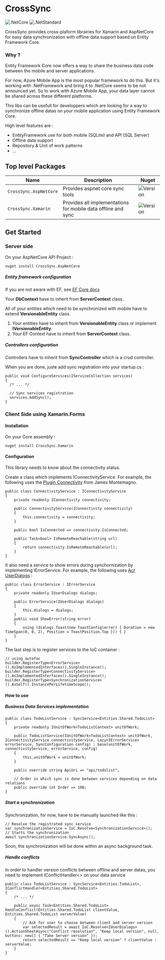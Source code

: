 # CrossSync
![.NetCore](https://img.shields.io/badge/.NetCore-2.1-blue.svg) ![.NetStandard](https://img.shields.io/badge/.NetStandard-2.0-blue.svg)

CrossSync provides cross-plaform librairies for Xamarin and AspNetCore for easy data synchronization with offline data support based on Entity Framework Core.

### Why ?

Entity Framework Core now offers a way to share the business data code between the mobile and server applications.

For now, Azure Mobile App is the most popular framework to do this. But it's working with .NetFramework and bring it to .NetCore seems to be not announced yet.
So to work with Azure Mobile App, your data layer cannot be shared across these different platforms.

This libs can be usefull for developpers which are looking for a way to synchronize offline datas on your mobile application using Entity Framework Core.

High level features are :

 - EntityFramework use for both mobile (SQLite) and API (SQL Server)
 - Offline data support
 - Repository & Unit of work patterns
 - ...

## Top level Packages
| Name | Description | Nuget |
| ---- | ----------- | ----- |
| `CrossSync.AspNetCore` | Provides aspnet core sync tools | ![Version](https://img.shields.io/badge/-0.1.0-blue.svg) |
| `CrossSync.Xamarin`| Provides all implementations for mobile data offline and sync | ![Version](https://img.shields.io/badge/-0.1.0-blue.svg) |

## Get Started

### Server side

On your AspNetCore API Project :

    nuget install CrossSync.AspNetCore

##### Entity framework configuration
If you are not aware with EF, see [EF Core docs](https://docs.microsoft.com/en-us/ef/core/)

Your **DbContext** have to inherit from **ServerContext** class. 

All of your entities which need to be synchronized with mobile have to extend **VersionableEntity** class.

 1. Your entities have to inherit from **VersionableEntity** class or implement **IVersionableEntity**.
 2. Your EF Context have to inherit from **ServerContext** class.

##### Controllers configuration

Controllers have to inherit from **SyncController** which is a crud controller.

When you are done, juste add sync registration into your startup.cs :

    public void ConfigureServices(IServiceCollection services)
    {
	  /* ... */
	  
	  // Sync services registration
	  services.AddSync();
    }
    

### Client Side using Xamarin.Forms

#### Installation
On your Core assembly : 

    nuget install CrossSync.Xamarin

#### Configuration

This library needs to know about the connectivity status.

Create a class which implements IConnectivityService.
For example, the following uses the [Plugin Connectivity](https://github.com/jamesmontemagno/ConnectivityPlugin) from James Montemagno.

    public class ConnectivityService : IConnectivityService
    {
        private readonly IConnectivity connectivity;

        public ConnectivityService(IConnectivity connectivity)
        {
            this.connectivity = connectivity;
        }

        public bool IsConnected => connectivity.IsConnected;

        public Task<bool> IsRemoteReachable(string url)
        {
            return connectivity.IsRemoteReachable(url);
        }
    }

It also need a service to show errors during synchornization by implementing IErrorService.
For example, the following uses [Acr UserDialogs](https://github.com/aritchie/userdialogs) :


    public class ErrorService : IErrorService
    {
        private readonly IUserDialogs dialogs;

        public ErrorService(IUserDialogs dialogs)
        {
            this.dialogs = dialogs;
        }
        public void ShowError(string error)
        {
            using (dialogs.Toast(new ToastConfig(error) { Duration = new TimeSpan(0, 0, 2), Position = ToastPosition.Top })) { }
        }
    }

The last step is to register services to the IoC container :

    // using autofac
    builder.RegisterType<ErrorService>().AsImplementedInterfaces().SingleInstance();
    builder.RegisterType<ConnectivityService>().AsImplementedInterfaces().SingleInstance();
    builder.RegisterType<SynchronizationService>().AsSelf().InstancePerLifetimeScope();


#### How to use

##### Business Data Services implementation 

    public class TodoListService : SyncService<Entities.Shared.TodoList>
    {
        private readonly IUnitOfWork<TodoListContext> unitOfWork;

        public TodoListService(IUnitOfWork<TodoListContext> unitOfWork, IConnectivityService connectivityService, Lazy<IErrorService> errorService, SyncConfiguration config) : base(unitOfWork, connectivityService, errorService, config)
        {
            this.unitOfWork = unitOfWork;
        }

        public override string ApiUri => "api/todolist";

        // Order in which sync is done between services depending on data relations
        public override int Order => 100;
    }

##### Start a synchronization

Synchronization, for now, have to be manually launched like this :   

    // Resolve the registrated sync service
    var synchronizationService = IoC.Resolve<SynchronizationService>();
    // Starts the synchronization
    await synchronizationService.SyncAsync();

Soon, the synchronization will be done within an async background task.

##### Handle conflicts

In order to handler version conflicts between offline and server datas, you need to implement IConflictHandler<> on your data service

    public class TodoListService : SyncService<Entities.TodoList>, IConflictHandler<Entities.Shared.TodoList>
    {
        /* ... */

        public async Task<Entities.Shared.TodoList> HandleConflict(Entities.Shared.TodoList clientValue, Entities.Shared.TodoList serverValue)
        {
            // Ask for user to choose between client and server version
            var selectedResult = await IoC.Resolve<IUserDialogs>().ActionSheetAsync("Conflict resolution", "Keep local version", null, buttons: new[] { "Take Server version" });
            return selectedResult == "Keep local version" ? clientValue : serverValue;
        }
    }
